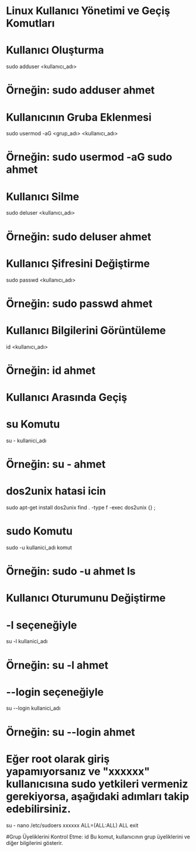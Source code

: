 # Linux Kullanıcı Yönetimi ve Geçiş Komutları 

# Kullanıcı Oluşturma
sudo adduser <kullanıcı_adı>
# Örneğin: sudo adduser ahmet

# Kullanıcının Gruba Eklenmesi
sudo usermod -aG <grup_adı> <kullanıcı_adı>
# Örneğin: sudo usermod -aG sudo ahmet

# Kullanıcı Silme
sudo deluser <kullanıcı_adı>
# Örneğin: sudo deluser ahmet

# Kullanıcı Şifresini Değiştirme
sudo passwd <kullanıcı_adı>
# Örneğin: sudo passwd ahmet

# Kullanıcı Bilgilerini Görüntüleme
id <kullanıcı_adı>
# Örneğin: id ahmet 

# Kullanıcı Arasında Geçiş

# su Komutu
su - kullanici_adı
# Örneğin: su - ahmet

# dos2unix hatasi icin
sudo apt-get install dos2unix
find . -type f -exec dos2unix {} \;
# sudo Komutu
sudo -u kullanici_adı komut
# Örneğin: sudo -u ahmet ls

# Kullanıcı Oturumunu Değiştirme

# -l seçeneğiyle
su -l kullanici_adı
# Örneğin: su -l ahmet

# --login seçeneğiyle
su --login kullanici_adı
# Örneğin: su --login ahmet

# Eğer root olarak giriş yapamıyorsanız ve "xxxxxx" kullanıcısına sudo yetkileri vermeniz gerekiyorsa, aşağıdaki adımları takip edebilirsiniz. 
su -
nano /etc/sudoers
xxxxxx ALL=(ALL:ALL) ALL
exit

#Grup Üyeliklerini Kontrol Etme:
id <user>
Bu komut, kullanıcının grup üyeliklerini ve diğer bilgilerini gösterir.


